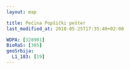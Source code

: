 ```yaml
---
layout: map

title: Pećina Popšički pešter
last_modified_at: 2018-05-25T17:35:40+02:00

WDPA: [328901]
BioRaS: [365]
geoSrbija:
  L1_183: [19]
---
```

